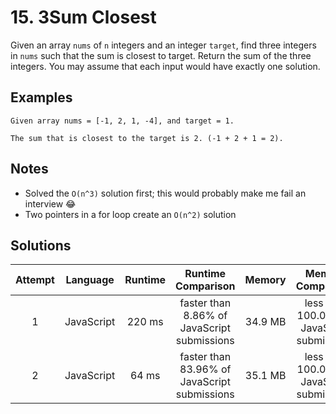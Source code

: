 # 15. 3Sum Closest

Given an array `nums` of `n` integers and an integer `target`, find three integers in `nums` such that the sum is closest to target. Return the sum of the three integers. You may assume that each input would have exactly one solution.

## Examples

```
Given array nums = [-1, 2, 1, -4], and target = 1.

The sum that is closest to the target is 2. (-1 + 2 + 1 = 2).
```

## Notes

- Solved the `O(n^3)` solution first; this would probably make me fail an interview 😂
- Two pointers in a for loop create an `O(n^2)` solution

## Solutions

|Attempt|Language|Runtime|Runtime Comparison|Memory|Memory Comparison|
|:-:|:-:|:-:|:-:|:-:|:-:|
|1|JavaScript|220 ms|faster than 8.86% of JavaScript submissions|34.9 MB|less than 100.00% of JavaScript submissions|
|2|JavaScript|64 ms|faster than 83.96% of JavaScript submissions|35.1 MB|less than 100.00% of JavaScript submissions|
